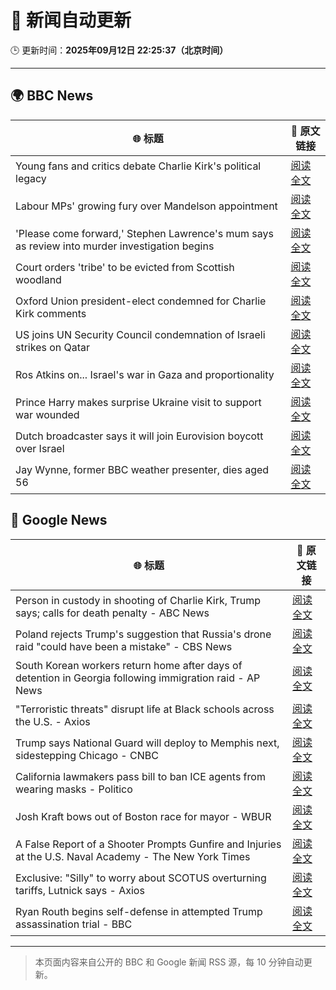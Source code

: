 # 🧠 新闻自动更新

🕒 更新时间：**2025年09月12日 22:25:37（北京时间）**

---

## 🌍 BBC News

| 🌐 标题 | 🔗 原文链接 |
|--------|-------------|
| Young fans and critics debate Charlie Kirk's political legacy | [阅读全文](https://www.bbc.com/news/articles/c62n6ql215ro?at_medium=RSS&at_campaign=rss) |
| Labour MPs' growing fury over Mandelson appointment | [阅读全文](https://www.bbc.com/news/articles/cx238pwwqg6o?at_medium=RSS&at_campaign=rss) |
| 'Please come forward,' Stephen Lawrence's mum says as review into murder investigation begins | [阅读全文](https://www.bbc.com/news/articles/cgrqnp09zl5o?at_medium=RSS&at_campaign=rss) |
| Court orders 'tribe' to be evicted from Scottish woodland | [阅读全文](https://www.bbc.com/news/articles/c62zxjy0j91o?at_medium=RSS&at_campaign=rss) |
| Oxford Union president-elect condemned for Charlie Kirk comments | [阅读全文](https://www.bbc.com/news/articles/c04qz5lk6ggo?at_medium=RSS&at_campaign=rss) |
| US joins UN Security Council condemnation of Israeli strikes on Qatar | [阅读全文](https://www.bbc.com/news/articles/c740kk7vxkdo?at_medium=RSS&at_campaign=rss) |
| Ros Atkins on... Israel's war in Gaza and proportionality | [阅读全文](https://www.bbc.com/news/articles/cr5r76e127do?at_medium=RSS&at_campaign=rss) |
| Prince Harry makes surprise Ukraine visit to support war wounded | [阅读全文](https://www.bbc.com/news/articles/c3dr859vxxjo?at_medium=RSS&at_campaign=rss) |
| Dutch broadcaster says it will join Eurovision boycott over Israel | [阅读全文](https://www.bbc.com/news/articles/c5yg0ly2nlko?at_medium=RSS&at_campaign=rss) |
| Jay Wynne, former BBC weather presenter, dies aged 56 | [阅读全文](https://www.bbc.com/news/articles/ceq2jrwzv9wo?at_medium=RSS&at_campaign=rss) |

## 📰 Google News

| 🌐 标题 | 🔗 原文链接 |
|--------|-------------|
| Person in custody in shooting of Charlie Kirk, Trump says; calls for death penalty - ABC News | [阅读全文](https://news.google.com/rss/articles/CBMinwFBVV95cUxNRkY3NExPUlN3SXpfWWs2OXpMTUNJTl9fQlhJRy1pbnctTTZZVHEycm84VWh2X0hSOUlOTXZVZnhUcUl2ZHIzQmpHdUpJUmNWMWpUZzVKNDA4SDYydzdWOFNLVnp3SU5rbmtWR1psNnFJNnlVeGpsTWF5TG1nWGY4YXcxYUhobllhME1XQU9icTItRm9ZMjh4dWZjbEx5M3PSAaQBQVVfeXFMUFNBY2tiNVRCd3liWVlIS09BSFQ3WTN0bGZmc3dRbFdET0R2M19MRmhzWWpZT3ZSYVlTVERGNms2RnVGTTY4S1ZHaXlDQXVtNTNoZ2hYaGN4ZkdUR0dKQXZPQllCUkVDUXN0aGN5cmpyYXZTZllrdkxNVl9kZl9RUXB6a3lHT3BxMHp2SEV2WERFWmF6a0hNT1hpdWo1SG1FVjRfMWk?oc=5) |
| Poland rejects Trump's suggestion that Russia's drone raid "could have been a mistake" - CBS News | [阅读全文](https://news.google.com/rss/articles/CBMinwFBVV95cUxQRG5CUWJLR2F4VG9Bamp4TnhId0ZtVVc2Y2N4MVVvQzhvSEJnb3EyaUhfNnRRNmc3UUc0ekIwZ1lReTR2ZzRraDA0dnFLcGR3TEtNVEFESHQyZWYtZHZhdlpTTzR6N2U1SDhUeEF5VnB2ZThxNlFoUkdBdTNtTFV3WW9abHVwY2JHaHFCZmQxM0dYQ1ZhY21iYlhvNUo2d3fSAaQBQVVfeXFMTzZLYmMzN2RNZVkwOWptUE5XY0RqcnpnajB1OS15ZVJuQVVqNEJvUlFSalBNLXQ1cGlLZFloR2JxWUpBQmJRVnBnRkNKUlJHWnc5dTgyZlJCNG53ZkhSOFpJUDItOGFVeml3T1ZJY21XdjViOUhmRWVrbFllZzQtSHk1TFVQZExxNmIxRjFNX1dNVktsbjNvZFFZbXA4ek0yV0hYZzk?oc=5) |
| South Korean workers return home after days of detention in Georgia following immigration raid - AP News | [阅读全文](https://news.google.com/rss/articles/CBMipwFBVV95cUxNQ3ZUcHhLMTRsU3ZLUnFrTXNKLXZwSV9OZnRsRzYwN2FKRHZLZlV5by1iRjU1alBKNGpzQUdMeEtnd2VkckprSGpQcm5JUThUcTlzMS1SZEU1MmE5LTl0SkthTGVqR1NwUG1RMWJ6SEV3OTFPLTliUG9kZ3NhcEFsWFJyRXdUNXM0d1VkYjdWV0JWT3JXUzNlSnV6UV9HZHdpcWxaV05YVQ?oc=5) |
| "Terroristic threats" disrupt life at Black schools across the U.S. - Axios | [阅读全文](https://news.google.com/rss/articles/CBMie0FVX3lxTE5DWGlhLW4xVTF6c1NvRU1ybEtIOFhzV21NbzZIVUg5RnAzNjdvWEpnZG1wTkx4c3lWR3Z5QmdXR1FURWJGRkhaNXYxaERjWTNSalZmRnY5Q1JBSXVROWlRLWZBOHBUZlRMZ2FfbXl5bnZ6amNkRVNoTUFndw?oc=5) |
| Trump says National Guard will deploy to Memphis next, sidestepping Chicago - CNBC | [阅读全文](https://news.google.com/rss/articles/CBMie0FVX3lxTE0wRXJpVlhLQmJuUHA5dVpIOTJ0ZDFmM0RCWFp5WmhIaW1CcWR5S2ZCS3dQakwzaEhhTjNUaFRDTEhSbEhqaFc3aTBuTXJoS0V4RDQ3a1RxWV8xaXZVVk53OV94cHJTd0VydGl6LWZSa3hNajByM2t2SHNEY9IBgAFBVV95cUxPc1NwN01RSWxzSnBzUWlmSzFucXl1Ym82ZV9nakRlSkFJQUZ3b1dUZTZZbXFCdE9WWVRpcU1ETFBqMXRXRDc4OXJ3QkxxaDFUbDcwbjNnU2hkS0dYT3dOakZBNVFKZnhONE56Q1YzYmdUb3I2Si1wT19XV3loaXVtNg?oc=5) |
| California lawmakers pass bill to ban ICE agents from wearing masks - Politico | [阅读全文](https://news.google.com/rss/articles/CBMirgFBVV95cUxPSVI1dGt1clRHeS1yOXJ2aDZkNEpMVHhzZFE0Qk1fenZuTUVFN0hhdTg2MmQtcmlIdm1pYW1MVDJ1Mmk1NTBIWnBPd0ptU1E2dDAxOWMzNUl1Nms0R3NRakxaVUEtLXFXUzBJRG5oT3NQZFY1Nk5DbnBBU0FpZHZ4T0QtMHl0OERtVFkxUDlTXzNfalczWXBYa1drSkx5WmhIdk1hdXhXSjRSUUFaRmc?oc=5) |
| Josh Kraft bows out of Boston race for mayor - WBUR | [阅读全文](https://news.google.com/rss/articles/CBMiiAFBVV95cUxQbXRtWGVYTF9aTjNPdnFFOUljMmtVNU1odjllZGNNUTdkMl9Qb0ZqbkNuZnlSNWJUa1IzTlFpRVM2ZzhueURpc2xvWjZwNWYxZnlfQ2JHaldscWYyM3V0dXJKQnNsMDF4S1J5RDQtTW1aWThnV3lhYWQzeWJyMUtfeEUwUEJPU0xI?oc=5) |
| A False Report of a Shooter Prompts Gunfire and Injuries at the U.S. Naval Academy - The New York Times | [阅读全文](https://news.google.com/rss/articles/CBMidEFVX3lxTE9nNzRNRWtzdThfaFJvMHk1NnRNRjQwTWJRd0diS0RVd2R1c2EzaGtDSTl4T25BWG0tRktFUjc2Q3RrTGxGbGl5c09hSFhza3VQYnppTXNwTDNZMFkwTVl2VGJXc1lySjdRRE1jTlNHbnRXQWtC?oc=5) |
| Exclusive: "Silly" to worry about SCOTUS overturning tariffs, Lutnick says - Axios | [阅读全文](https://news.google.com/rss/articles/CBMid0FVX3lxTE01VDZVSV95ZDI2cTA0YjhINkdvVWVjUEFmdmZJMGNNX1BQUEhrWEIwRkp3emY1c25RWXBwdmJ4SGpxUXFZY0V6X096bjFFMllBYmtldXd6dU5qUUhPcFBBenlQbTRZRnhuQThVWGJFb0M2RUhDTnJ3?oc=5) |
| Ryan Routh begins self-defense in attempted Trump assassination trial - BBC | [阅读全文](https://news.google.com/rss/articles/CBMiWkFVX3lxTE1SUG55a2pCeGtTVHR0U2E4eC0tTnlfQ3BaWVU1NlhMSGxjZzlrb3g2blZxVDlUYUdEQjVoRDhlY2I4NVFfR21uM1ZJdFl6aDdueDdCNWFWY0NlUdIBX0FVX3lxTE9US1poVFVSS19LSzRJOHBJNkFMUnQzTktUSm5CNFpHOGFGT0FQcm82c3daNjRnXzVWT3c2UkdqbThfQ2QzU3did0RaSnlSOWNjN2V4LWJNVHlNMFNoYWZJ?oc=5) |

---
> 本页面内容来自公开的 BBC 和 Google 新闻 RSS 源，每 10 分钟自动更新。